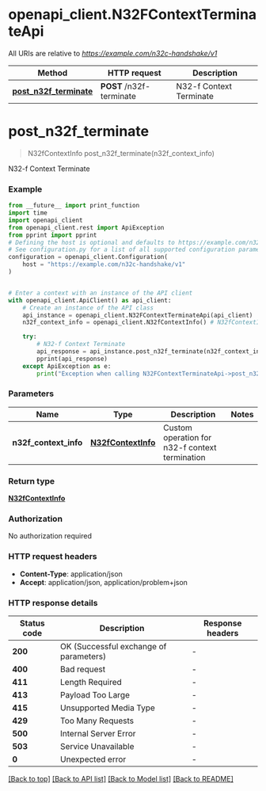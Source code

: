 # openapi_client.N32FContextTerminateApi

All URIs are relative to *https://example.com/n32c-handshake/v1*

Method | HTTP request | Description
------------- | ------------- | -------------
[**post_n32f_terminate**](N32FContextTerminateApi.md#post_n32f_terminate) | **POST** /n32f-terminate | N32-f Context Terminate


# **post_n32f_terminate**
> N32fContextInfo post_n32f_terminate(n32f_context_info)

N32-f Context Terminate

### Example

```python
from __future__ import print_function
import time
import openapi_client
from openapi_client.rest import ApiException
from pprint import pprint
# Defining the host is optional and defaults to https://example.com/n32c-handshake/v1
# See configuration.py for a list of all supported configuration parameters.
configuration = openapi_client.Configuration(
    host = "https://example.com/n32c-handshake/v1"
)


# Enter a context with an instance of the API client
with openapi_client.ApiClient() as api_client:
    # Create an instance of the API class
    api_instance = openapi_client.N32FContextTerminateApi(api_client)
    n32f_context_info = openapi_client.N32fContextInfo() # N32fContextInfo | Custom operation for n32-f context termination

    try:
        # N32-f Context Terminate
        api_response = api_instance.post_n32f_terminate(n32f_context_info)
        pprint(api_response)
    except ApiException as e:
        print("Exception when calling N32FContextTerminateApi->post_n32f_terminate: %s\n" % e)
```

### Parameters

Name | Type | Description  | Notes
------------- | ------------- | ------------- | -------------
 **n32f_context_info** | [**N32fContextInfo**](N32fContextInfo.md)| Custom operation for n32-f context termination | 

### Return type

[**N32fContextInfo**](N32fContextInfo.md)

### Authorization

No authorization required

### HTTP request headers

 - **Content-Type**: application/json
 - **Accept**: application/json, application/problem+json

### HTTP response details
| Status code | Description | Response headers |
|-------------|-------------|------------------|
**200** | OK (Successful exchange of parameters) |  -  |
**400** | Bad request |  -  |
**411** | Length Required |  -  |
**413** | Payload Too Large |  -  |
**415** | Unsupported Media Type |  -  |
**429** | Too Many Requests |  -  |
**500** | Internal Server Error |  -  |
**503** | Service Unavailable |  -  |
**0** | Unexpected error |  -  |

[[Back to top]](#) [[Back to API list]](../README.md#documentation-for-api-endpoints) [[Back to Model list]](../README.md#documentation-for-models) [[Back to README]](../README.md)

